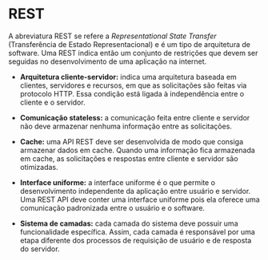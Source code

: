 # REST

A abreviatura REST se refere a _Representational State Transfer_ (Transferência de Estado Representacional) e é um tipo de arquitetura de software. Uma REST indica então um conjunto de restrições que devem ser seguidas no desenvolvimento de uma aplicação na internet.

- **Arquitetura cliente-servidor:** indica uma arquitetura baseada em clientes, servidores e recursos, em que as solicitações são feitas via protocolo HTTP. Essa condição está ligada à independência entre o cliente e o servidor.


- **Comunicação stateless:** a comunicação feita entre cliente e servidor não deve armazenar nenhuma informação entre as solicitações.


- **Cache:** uma API REST deve ser desenvolvida de modo que consiga armazenar dados em cache. Quando uma informação fica armazenada em cache, as solicitações e respostas entre cliente e servidor são otimizadas.


- **Interface uniforme:** a interface uniforme é o que permite o desenvolvimento independente da aplicação entre usuário e servidor. Uma REST API deve conter uma interface uniforme pois ela oferece uma comunicação padronizada entre o usuário e o software.


- **Sistema de camadas:** cada camada do sistema deve possuir uma funcionalidade específica. Assim, cada camada é responsável por uma etapa diferente dos processos de requisição de usuário e de resposta do servidor.
